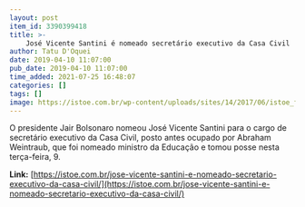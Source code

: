 ```yaml
---
layout: post
item_id: 3390399418
title: >-
    José Vicente Santini é nomeado secretário executivo da Casa Civil
author: Tatu D'Oquei
date: 2019-04-10 11:07:00
pub_date: 2019-04-10 11:07:00
time_added: 2021-07-25 16:48:07
categories: []
tags: []
image: https://istoe.com.br/wp-content/uploads/sites/14/2017/06/istoe_facebook.png
---
```


O presidente Jair Bolsonaro nomeou José Vicente Santini para o cargo de secretário executivo da Casa Civil, posto antes ocupado por Abraham Weintraub, que foi nomeado ministro da Educação e tomou posse nesta terça-feira, 9.

**Link:** [https://istoe.com.br/jose-vicente-santini-e-nomeado-secretario-executivo-da-casa-civil/](https://istoe.com.br/jose-vicente-santini-e-nomeado-secretario-executivo-da-casa-civil/)


